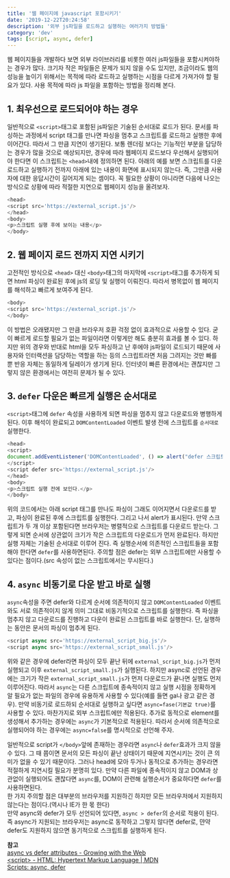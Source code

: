 ```yaml
---
title: '웹 페이지에 javascript 포함시키기'
date: '2019-12-22T20:24:58'
description: '외부 js파일을 로드하고 실행하는 여러가지 방법들'
category: 'dev'
tags: [script, async, defer]
---
```


웹 페이지들을 개발하다 보면 외부 라이브러리를 비롯한 여러 js파일들을 포함시켜야하는 경우가 많다. 크기자 작은 파일들은 문제가 되지 않을 수도 있지만, 조금이라도 웹의 성능을 높이기 위해서는 목적에 따라 로드하고 실행하는 시점을 다르게 가져가야 할 필요가 있다. 사용 목적에 따라 js 파일을 포함하는 방법을 정리해 본다.

## 1. 최우선으로 로드되어야 하는 경우

일반적으로 `<script>`태그로 포함된 js파일은 기술된 순서대로 로드가 된다. 문서를 파싱하는 과정에서 script 태그를 만나면 파싱을 멈추고 스크립트를 로드하고 실행한 후에 이어간다. 따라서 그 만큼 지연이 생기된다. 보통 렌더링 보다는 기능적인 부분을 담당하는 경우가 많을 것으로 예상되지만, 경우에 따라 웹페이지 로드보다 우선해서 실행되어야 한다면 이 스크립트는 `<head>`내에 정의하면 된다. 아래의 예를 보면 스크립트를 다운로드하고 실행하기 전까지 아래에 있는 내용이 화면에 표시되지 않는다. 즉, 그만큼 사용자에 대한 응답시간이 길어지게 되는 셈이다. 꼭 필요한 상황이 아니라면 다음에 나오는 방식으로 상황에 따라 적절한 지연으로 웹페이지 성능을 올려보자.
```js
<head>
<script src='https://external_script.js'/>
</head>
<body>
<p>스크립트 실행 후에 보이는 내용</p>
</body>
```

## 2. 웹 페이지 로드 전까지 지연 시키기

고전적인 방식으로 `<head>` 대신 `<body>`태그의 마지막에 `<script>`태그를 추가하게 되면 html 파싱이 완료된 후에 js의 로딩 및 실행이 이뤄진다. 따라서 병목없이 웹 페이지를 해석하고 빠르게 보여주게 된다.
```js
<body>
<script src='https://external_script.js'/>
</body>
```
이 방법은 오래됐지만 그 만큼 브라우저 호환 걱정 없이 효과적으로 사용할 수 있다. 굳이 빠르게 로드할 필요가 없는 파일이라면 이렇게만 해도 충분히 효과를 볼 수 있다. 하지만 위의 경우와 반대로 html을 모두 파싱하고 난 후에야 js파일이 로드되기 때문에 사용자와 인터랙션을 담당하는 역할을 하는 등의 스크립트라면 처음 그려지는 것만 빠를 뿐 반응 자체는 동일하게 딜레이가 생기게 된다. 인터넷이 빠른 환경에서는 괜찮지만 그렇지 않은 환경에서는 여전히 문제가 될 수 있다.


## 3. `defer` 다운은 빠르게 실행은 순서대로

`<script>`태그에 `defer` 속성을 사용하게 되면 파싱을 멈추지 않고 다운로드와 병행하게 된다. 이후 해석이 완료되고 `DOMContentLoaded` 이벤트 발생 전에 스크립트를 `순서대로` 실행한다.

```js
<head>
<script>
document.addEventListener('DOMContentLoaded', () => alert("defer 스크립트 실행 후 호출"));
</script>
<script defer src='https://external_script.js'/>
</head>
<body>
<p>스크립트 실행 전에 보인다.</p>
</body>
```
위의 코드에서는 아래 script 태그를 만나도 파싱이 그래도 이어지면서 다운로드를 받고, 파싱이 완료된 후에 스크립트를 실행한다. 그리고 나서 alert가 표시된다.
만약 스크립트가 두 개 이상 포함된다면 브라우저는 병렬적으로 스크립트를 다운로드 받는다. 그렇게 되면 순서에 상관없이 크기가 작은 스크립트의 다운로드가 먼저 완료된다. 하지만 실행 자체는 기술된 순서대로 이루어 진다. 즉 실행순서에 의존적인 스크립트들을 포함해야 한다면 `defer`를 사용하면된다. 주의할 점은 defer는 외부 스크립트에만 사용할 수 있다는 점이다.(src 속성이 없는 스크립트에서는 무시된다.)

## 4. `async` 비동기로 다운 받고 바로 실행

`async`속성을 주면 defer와 다르게 순서에 의존적이지 않고 `DOMContentLoaded` 이벤트와도 서로 의존적이지 않게 의미 그대로 비동기적으로 스크립트를 실행한다. 즉 파싱을 멈추지 않고 다운로드를 진행하고 다운이 완료된 스크립트를 바로 실행한다. 단, 실행하는 동안은 문서의 파싱이 멈추게 된다.
```js
<script async src='https://external_script_big.js'/>
<script async src='https://external_script_small.js'/>
```
위와 같은 경우에 defer라면 파싱이 모두 끝난 뒤에 `external_script_big.js`가 먼저 실행되고 이후 `external_script_small.js`가 실행된다. 하지만 async로 선언된 경우에는 크기가 작은 `external_script_small.js`가 먼저 다운로드가 끝나면 실행도 먼저 이루어진다.
따라서 `async`는 다른 스크립트에 종속적이지 않고 실행 시점을 정확하게 알 필요가 없는 파일의 경우에 유용하게 사용할 수 있다(예를 들면 ga나 광고 같은 경우). 만약 비동기로 로드하되 순서대로 실행하고 싶다면 `async=fase(기본값 true)`를 사용할 수 있다.
마찬가지로 외부 스크립트에만 적용된다.
추가로 동적으로 element를 생성해서 추가하는 경우에는 `async`가 기본적으로 적용된다. 따라서 순서에 의존적으로 실행되어야 하는 경우에는 `async=false`를 명시적으로 선언해 주자.

일반적으로 script가 `</body>`앞에 존재하는 경우라면 `async`나 `defer`효과가 크지 않을 수 있다. 그 때 쯤이면 문서의 모든 파싱이 끝난 상태이기 때문에 지연시키는 것이 큰 의미가 없을 수 있기 때문이다. 그러나 head에 모아 두거나 동적으로 추가하는 경우라면 적절하게 지연시킬 필요가 분명히 있다.
만약 다른 파일에 종속적이지 않고 DOM과 상관없이 실행되어도 괜찮다면 `async`를, DOM이 관련해 실행순서가 중요하다면 `defer`를 사용하면된다.  
한 가지 주의할 점은 대부분의 브라우저를 지원하긴 하지만 모든 브라우저에서 지원하지 않는다는 점이다.(역시나 IE가 한 몫 한다)  
만약 async와 defer가 모두 선언되어 있다면, `async > defer`의 순서로 적용이 된다. 즉 async가 지원되는 브라우저는 async로 동작하고 그렇지 않다면 defer로, 먄약 defer도 지원하지 않으면 동기적으로 스크립트를 실행하게 된다.

**참고**  
[async vs defer attributes - Growing with the Web](https://www.growingwiththeweb.com/2014/02/async-vs-defer-attributes.html#script)  
[\<script> - HTML: Hypertext Markup Language \| MDN](https://developer.mozilla.org/ko/docs/Web/HTML/Element/script)  
[Scripts: async, defer](https://javascript.info/script-async-defer)